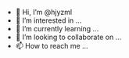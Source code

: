 - 👋 Hi, I’m @hjyzml
- 👀 I’m interested in ...
- 🌱 I’m currently learning ...
- 💞️ I’m looking to collaborate on ...
- 📫 How to reach me ...

<!---
hjyzml/hjyzml is a ✨ special ✨ repository because its `README.md` (this file) appears on your GitHub profile.
You can click the Preview link to take a look at your changes.
--->
